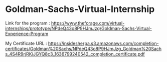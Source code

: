 # Goldman-Sachs-Virtual-Internship

Link for the program : https://www.theforage.com/virtual-internships/prototype/NPdeQ43o8P9HJmJzg/Goldman-Sachs-Virtual-Experience-Program

My Certificate URL : https://insidesherpa.s3.amazonaws.com/completion-certificates/Goldman%20Sachs/NPdeQ43o8P9HJmJzg_Goldman%20Sachs_4S4R9rjRKiJGYQ8c3_1636799240542_completion_certificate.pdf





